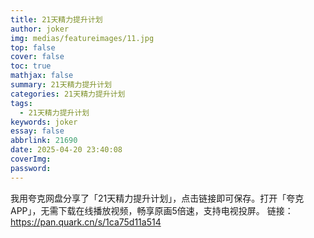 ```yaml
---
title: 21天精力提升计划
author: joker
img: medias/featureimages/11.jpg
top: false
cover: false
toc: true
mathjax: false
summary: 21天精力提升计划
categories: 21天精力提升计划
tags:
  - 21天精力提升计划
keywords: joker
essay: false
abbrlink: 21690
date: 2025-04-20 23:40:08
coverImg:
password:
---
```


我用夸克网盘分享了「21天精力提升计划」，点击链接即可保存。打开「夸克APP」，无需下载在线播放视频，畅享原画5倍速，支持电视投屏。
链接：https://pan.quark.cn/s/1ca75d11a514
